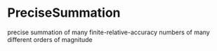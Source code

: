 # PreciseSummation
precise summation of many finite-relative-accuracy numbers of many different orders of magnitude
